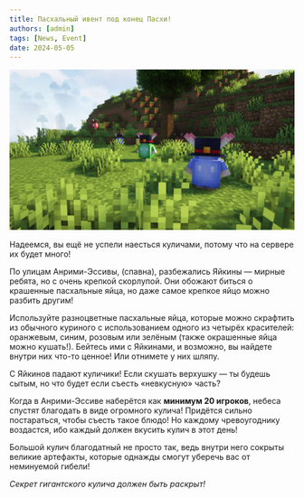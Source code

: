 ```yaml
---
title: Пасхальный ивент под конец Пасхи!
authors: [admin]
tags: [News, Event]
date: 2024-05-05
---
```


![](./img/easter-event.jpg)

Надеемся, вы ещё не успели наесться куличами, потому что на сервере их будет много!

По улицам Анрими-Эссивы, (спавна), разбежались Яйкины — мирные ребята, но с очень крепкой скорлупой. Они обожают биться о крашенные пасхальные яйца, но даже самое крепкое яйцо можно разбить другим! 

<!--truncate-->

Используйте разноцветные пасхальные яйца, которые можно скрафтить из обычного куриного с использованием одного из четырёх красителей: оранжевым, синим, розовым или зелёным (также окрашенные яйца можно кушать!). Бейтесь ими с Яйкинами, и возможно, вы найдете внутри них что-то ценное! Или отнимете у них шляпу.

С Яйкинов падают куличики! Если скушать верхушку — ты будешь сытым, но что будет если съесть «невкусную» часть?

Когда в Анрими-Эссиве наберётся как **минимум 20 игроков**, небеса спустят благодать в виде огромного кулича! Придётся сильно постараться, чтобы съесть такое блюдо! Но каждому чревоугоднику воздастся, ибо каждый должен вкусить кулич в этот день!

Большой кулич благодатный не просто так, ведь внутри него сокрыты великие артефакты, которые однажды смогут уберечь вас от неминуемой гибели!

_Секрет гигантского кулича должен быть раскрыт!_

